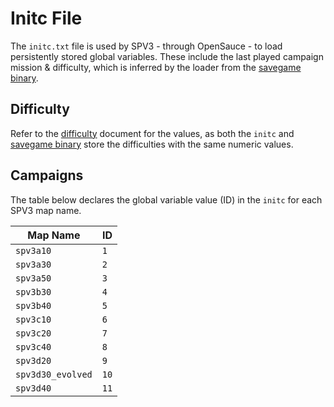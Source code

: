 # Initc File

The `initc.txt` file is used by SPV3 - through OpenSauce - to load persistently
stored global variables. These include the last played campaign mission &
difficulty, which is inferred by the loader from the
[savegame binary](savegame.md).

## Difficulty

Refer to the [difficulty](difficulty.md) document for the values, as both the
`initc` and [savegame binary](savegame.md) store the difficulties with the same
numeric values.

## Campaigns

The table below declares the global variable value (ID) in the `initc` for each
SPV3 map name.

| Map Name          | ID   |
| ----------------- | ---- |
| `spv3a10`         | `1`  |
| `spv3a30`         | `2`  |
| `spv3a50`         | `3`  |
| `spv3b30`         | `4`  |
| `spv3b40`         | `5`  |
| `spv3c10`         | `6`  |
| `spv3c20`         | `7`  |
| `spv3c40`         | `8`  |
| `spv3d20`         | `9`  |
| `spv3d30_evolved` | `10` |
| `spv3d40`         | `11` |